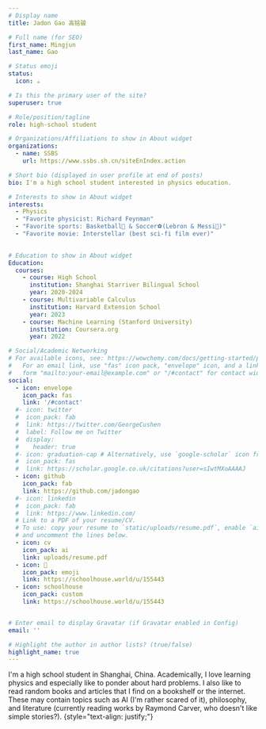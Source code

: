 ```yaml
---
# Display name
title: Jadon Gao 高铭骏

# Full name (for SEO)
first_name: Mingjun
last_name: Gao

# Status emoji
status:
  icon: ☕️

# Is this the primary user of the site?
superuser: true

# Role/position/tagline
role: high-school student

# Organizations/Affiliations to show in About widget
organizations:
  - name: SSBS
    url: https://www.ssbs.sh.cn/siteEnIndex.action

# Short bio (displayed in user profile at end of posts)
bio: I'm a high school student interested in physics education.

# Interests to show in About widget
interests:
  - Physics
  - "Favorite physicist: Richard Feynman"
  - "Favorite sports: Basketball🏀 & Soccer⚽(Lebron & Messi🐐)"
  - "Favorite movie: Interstellar (best sci-fi film ever)"

  
# Education to show in About widget
Education:
  courses:
    - course: High School
      institution: Shanghai Starriver Bilingual School
      year: 2020-2024
    - course: Multivariable Calculus
      institution: Harvard Extension School
      year: 2023
    - course: Machine Learning (Stanford University)
      institution: Coursera.org
      year: 2022

# Social/Academic Networking
# For available icons, see: https://wowchemy.com/docs/getting-started/page-builder/#icons
#   For an email link, use "fas" icon pack, "envelope" icon, and a link in the
#   form "mailto:your-email@example.com" or "/#contact" for contact widget.
social:
  - icon: envelope
    icon_pack: fas
    link: '/#contact'
  #- icon: twitter
  #  icon_pack: fab
  #  link: https://twitter.com/GeorgeCushen
  #  label: Follow me on Twitter
  #  display:
  #    header: true
  #- icon: graduation-cap # Alternatively, use `google-scholar` icon from `ai` icon pack
  #  icon_pack: fas
  #  link: https://scholar.google.co.uk/citations?user=sIwtMXoAAAAJ
  - icon: github
    icon_pack: fab
    link: https://github.com/jadongao
  #- icon: linkedin
  #  icon_pack: fab
  #  link: https://www.linkedin.com/
  # Link to a PDF of your resume/CV.
  # To use: copy your resume to `static/uploads/resume.pdf`, enable `ai` icons in `params.yaml`,
  # and uncomment the lines below.
  - icon: cv
    icon_pack: ai
    link: uploads/resume.pdf
  - icon: 🦄
    icon_pack: emoji
    link: https://schoolhouse.world/u/155443
  - icon: schoolhouse
    icon_pack: custom
    link: https://schoolhouse.world/u/155443


# Enter email to display Gravatar (if Gravatar enabled in Config)
email: ''

# Highlight the author in author lists? (true/false)
highlight_name: true
---
```


I'm a high school student in Shanghai, China. Academically, I love learning physics and especially like to ponder about hard problems. I also like to read random books and articles that I find on a bookshelf or the internet. These may contain topics such as AI (I'm rather scared of it), philosophy, and literature (currently reading works by Raymond Carver, who doesn't like simple stories?).
{style="text-align: justify;"}
